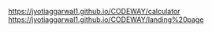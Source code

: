https://jyotiaggarwal1.github.io/CODEWAY/calculator
https://jyotiaggarwal1.github.io/CODEWAY/landing%20page
